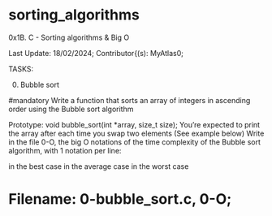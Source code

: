 # sorting_algorithms
0x1B. C - Sorting algorithms &amp; Big O



Last Update: 18/02/2024;
Contributor{(s): MyAtlas0;



TASKS:

0. Bubble sort

#mandatory
Write a function that sorts an array of integers in ascending order using the Bubble sort algorithm

Prototype: void bubble_sort(int *array, size_t size);
You’re expected to print the array after each time you swap two elements (See example below)
Write in the file 0-O, the big O notations of the time complexity of the Bubble sort algorithm, with 1 notation per line:

in the best case
in the average case
in the worst case

# Filename: 0-bubble_sort.c, 0-O;

